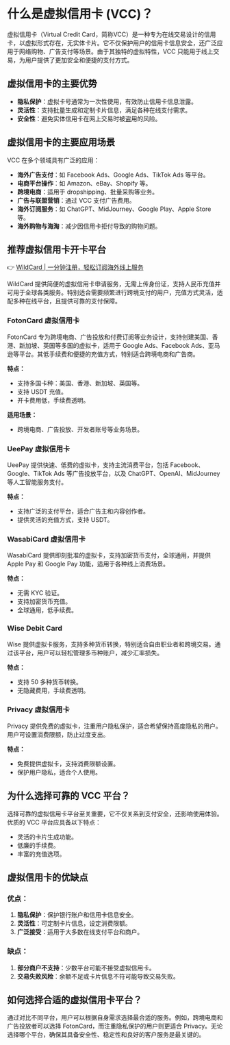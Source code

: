 # 什么是虚拟信用卡 (VCC)？

虚拟信用卡（Virtual Credit Card，简称VCC）是一种专为在线交易设计的信用卡，以虚拟形式存在，无实体卡片。它不仅保护用户的信用卡信息安全，还广泛应用于网络购物、广告支付等场景。由于其独特的虚拟特性，VCC 只能用于线上交易，为用户提供了更加安全和便捷的支付方式。

## 虚拟信用卡的主要优势

- **隐私保护**：虚拟卡号通常为一次性使用，有效防止信用卡信息泄露。
- **灵活性**：支持批量生成和定制卡片信息，满足各种在线支付需求。
- **安全性**：避免实体信用卡在网上交易时被盗用的风险。

## 虚拟信用卡的主要应用场景

VCC 在多个领域具有广泛的应用：

- **海外广告支付**：如 Facebook Ads、Google Ads、TikTok Ads 等平台。
- **电商平台操作**：如 Amazon、eBay、Shopify 等。
- **跨境电商**：适用于 dropshipping、批量采购等业务。
- **广告与联盟营销**：通过 VCC 支付广告费用。
- **海外订阅服务**：如 ChatGPT、MidJourney、Google Play、Apple Store 等。
- **海外购物与海淘**：减少因信用卡拒付导致的购物问题。

## 推荐虚拟信用卡开卡平台

👉 [WildCard | 一分钟注册，轻松订阅海外线上服务](https://bbtdd.com/WildCard)

WildCard 提供简便的虚拟信用卡申请服务，无需上传身份证，支持人民币充值并可用于全球各类服务。特别适合需要频繁进行跨境支付的用户，充值方式灵活，适配多种在线平台，且提供可靠的支付保障。

### FotonCard 虚拟信用卡

FotonCard 专为跨境电商、广告投放和付费订阅等业务设计，支持创建美国、香港、新加坡、英国等多国的虚拟卡，适用于 Google Ads、Facebook Ads、亚马逊等平台。其低手续费和便捷的充值方式，特别适合跨境电商和广告商。

**特点：**

- 支持多国卡种：美国、香港、新加坡、英国等。  
- 支持 USDT 充值。  
- 开卡费用低，手续费透明。  

**适用场景：**

- 跨境电商、广告投放、开发者账号等业务场景。

### UeePay 虚拟信用卡

UeePay 提供快速、低费的虚拟卡，支持主流消费平台，包括 Facebook、Google、TikTok Ads 等广告投放平台，以及 ChatGPT、OpenAI、MidJourney 等人工智能服务支付。

**特点：**

- 支持广泛的支付平台，适合广告主和内容创作者。  
- 提供灵活的充值方式，支持 USDT。  

### WasabiCard 虚拟信用卡

WasabiCard 提供即刻批准的虚拟卡，支持加密货币支付，全球通用，并提供 Apple Pay 和 Google Pay 功能，适用于各种线上消费场景。

**特点：**

- 无需 KYC 验证。  
- 支持加密货币充值。  
- 全球通用，低手续费。  

### Wise Debit Card

Wise 提供虚拟卡服务，支持多种货币转换，特别适合自由职业者和跨境交易。通过该平台，用户可以轻松管理多币种账户，减少汇率损失。

**特点：**

- 支持 50 多种货币转换。  
- 无隐藏费用，手续费透明。  

### Privacy 虚拟信用卡

Privacy 提供免费的虚拟卡，注重用户隐私保护，适合希望保持高度隐私的用户。用户可设置消费限额，防止过度支出。

**特点：**

- 免费提供虚拟卡，支持消费限额设置。  
- 保护用户隐私，适合个人使用。  

## 为什么选择可靠的 VCC 平台？

选择可靠的虚拟信用卡平台至关重要，它不仅关系到支付安全，还影响使用体验。优质的 VCC 平台应具备以下特点：

- 灵活的卡片生成功能。  
- 低廉的手续费。  
- 丰富的充值选项。  

## 虚拟信用卡的优缺点

### 优点：

1. **隐私保护**：保护银行账户和信用卡信息安全。  
2. **灵活性**：可定制卡片信息，设定消费限额。  
3. **广泛接受**：适用于大多数在线支付平台和商户。  

### 缺点：

1. **部分商户不支持**：少数平台可能不接受虚拟信用卡。  
2. **交易失败风险**：余额不足或卡片信息不符可能导致交易失败。  

## 如何选择合适的虚拟信用卡平台？

通过对比不同平台，用户可以根据自身需求选择最合适的服务。例如，跨境电商和广告投放者可以选择 FotonCard，而注重隐私保护的用户则更适合 Privacy。无论选择哪个平台，确保其具备安全性、稳定性和良好的客户服务是最关键的。